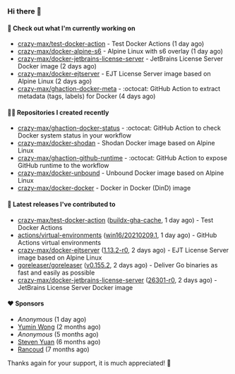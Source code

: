 ### Hi there 👋

#### 👷 Check out what I'm currently working on

- [crazy-max/test-docker-action](https://github.com/crazy-max/test-docker-action) - Test Docker Actions (1 day ago)
- [crazy-max/docker-alpine-s6](https://github.com/crazy-max/docker-alpine-s6) - Alpine Linux with s6 overlay (1 day ago)
- [crazy-max/docker-jetbrains-license-server](https://github.com/crazy-max/docker-jetbrains-license-server) - JetBrains License Server Docker image (2 days ago)
- [crazy-max/docker-ejtserver](https://github.com/crazy-max/docker-ejtserver) - EJT License Server image based on Alpine Linux  (2 days ago)
- [crazy-max/ghaction-docker-meta](https://github.com/crazy-max/ghaction-docker-meta) - :octocat: GitHub Action to extract metadata (tags, labels) for Docker (4 days ago)

#### 👨‍💻 Repositories I created recently

- [crazy-max/ghaction-docker-status](https://github.com/crazy-max/ghaction-docker-status) - :octocat: GitHub Action to check Docker system status in your workflow
- [crazy-max/docker-shodan](https://github.com/crazy-max/docker-shodan) - Shodan Docker image based on Alpine Linux
- [crazy-max/ghaction-github-runtime](https://github.com/crazy-max/ghaction-github-runtime) - :octocat: GitHub Action to expose GitHub runtime to the workflow
- [crazy-max/docker-unbound](https://github.com/crazy-max/docker-unbound) - Unbound Docker image based on Alpine Linux
- [crazy-max/docker-docker](https://github.com/crazy-max/docker-docker) - Docker in Docker (DinD) image

#### 🚀 Latest releases I've contributed to

- [crazy-max/test-docker-action](https://github.com/crazy-max/test-docker-action) ([buildx-gha-cache](https://github.com/crazy-max/test-docker-action/releases/tag/buildx-gha-cache), 1 day ago) - Test Docker Actions
- [actions/virtual-environments](https://github.com/actions/virtual-environments) ([win16/20210209.1](https://github.com/actions/virtual-environments/releases/tag/win16%2F20210209.1), 1 day ago) - GitHub Actions virtual environments
- [crazy-max/docker-ejtserver](https://github.com/crazy-max/docker-ejtserver) ([1.13.2-r0](https://github.com/crazy-max/docker-ejtserver/releases/tag/1.13.2-r0), 2 days ago) - EJT License Server image based on Alpine Linux 
- [goreleaser/goreleaser](https://github.com/goreleaser/goreleaser) ([v0.155.2](https://github.com/goreleaser/goreleaser/releases/tag/v0.155.2), 2 days ago) - Deliver Go binaries as fast and easily as possible
- [crazy-max/docker-jetbrains-license-server](https://github.com/crazy-max/docker-jetbrains-license-server) ([26301-r0](https://github.com/crazy-max/docker-jetbrains-license-server/releases/tag/26301-r0), 2 days ago) - JetBrains License Server Docker image

#### ❤️ Sponsors
- _Anonymous_ (1 day ago)
- [Yumin Wong](https://github.com/itsbagpack) (2 months ago)
- _Anonymous_ (5 months ago)
- [Steven Yuan](https://github.com/syuan100) (6 months ago)
- [Rancoud](https://github.com/rancoud) (7 months ago)

Thanks again for your support, it is much appreciated! 🙏
